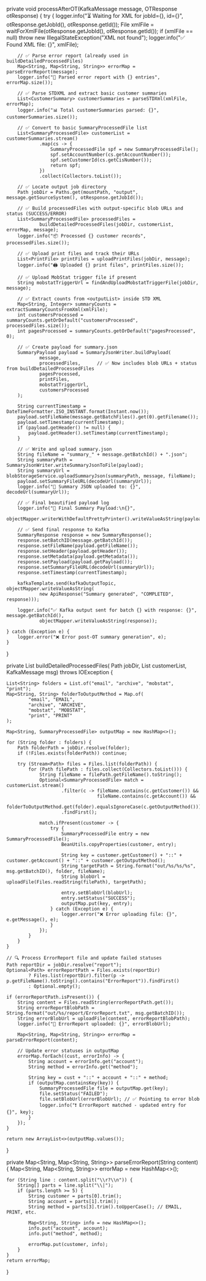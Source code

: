 private void processAfterOT(KafkaMessage message, OTResponse otResponse) {
    try {
        logger.info("⏳ Waiting for XML for jobId={}, id={}", otResponse.getJobId(), otResponse.getId());
        File xmlFile = waitForXmlFile(otResponse.getJobId(), otResponse.getId());
        if (xmlFile == null) throw new IllegalStateException("XML not found");
        logger.info("✅ Found XML file: {}", xmlFile);

        // ✅ Parse error report (already used in buildDetailedProcessedFiles)
        Map<String, Map<String, String>> errorMap = parseErrorReport(message);
        logger.info("🧾 Parsed error report with {} entries", errorMap.size());

        // ✅ Parse STDXML and extract basic customer summaries
        List<CustomerSummary> customerSummaries = parseSTDXml(xmlFile, errorMap);
        logger.info("📊 Total customerSummaries parsed: {}", customerSummaries.size());

        // ✅ Convert to basic SummaryProcessedFile list
        List<SummaryProcessedFile> customerList = customerSummaries.stream()
                .map(cs -> {
                    SummaryProcessedFile spf = new SummaryProcessedFile();
                    spf.setAccountNumber(cs.getAccountNumber());
                    spf.setCustomerId(cs.getCisNumber());
                    return spf;
                })
                .collect(Collectors.toList());

        // ✅ Locate output job directory
        Path jobDir = Paths.get(mountPath, "output", message.getSourceSystem(), otResponse.getJobId());

        // ✅ Build processedFiles with output-specific blob URLs and status (SUCCESS/ERROR)
        List<SummaryProcessedFile> processedFiles =
                buildDetailedProcessedFiles(jobDir, customerList, errorMap, message);
        logger.info("📦 Processed {} customer records", processedFiles.size());

        // ✅ Upload print files and track their URLs
        List<PrintFile> printFiles = uploadPrintFiles(jobDir, message);
        logger.info("🖨️ Uploaded {} print files", printFiles.size());

        // ✅ Upload MobStat trigger file if present
        String mobstatTriggerUrl = findAndUploadMobstatTriggerFile(jobDir, message);

        // ✅ Extract counts from <outputList> inside STD XML
        Map<String, Integer> summaryCounts = extractSummaryCountsFromXml(xmlFile);
        int customersProcessed = summaryCounts.getOrDefault("customersProcessed", processedFiles.size());
        int pagesProcessed = summaryCounts.getOrDefault("pagesProcessed", 0);

        // ✅ Create payload for summary.json
        SummaryPayload payload = SummaryJsonWriter.buildPayload(
                message,
                processedFiles,      // ✅ Now includes blob URLs + status from buildDetailedProcessedFiles
                pagesProcessed,
                printFiles,
                mobstatTriggerUrl,
                customersProcessed
        );

        String currentTimestamp = DateTimeFormatter.ISO_INSTANT.format(Instant.now());
        payload.setFileName(message.getBatchFiles().get(0).getFilename());
        payload.setTimestamp(currentTimestamp);
        if (payload.getHeader() != null) {
            payload.getHeader().setTimestamp(currentTimestamp);
        }

        // ✅ Write and upload summary.json
        String fileName = "summary_" + message.getBatchId() + ".json";
        String summaryPath = SummaryJsonWriter.writeSummaryJsonToFile(payload);
        String summaryUrl = blobStorageService.uploadSummaryJson(summaryPath, message, fileName);
        payload.setSummaryFileURL(decodeUrl(summaryUrl));
        logger.info("📁 Summary JSON uploaded to: {}", decodeUrl(summaryUrl));

        // ✅ Final beautified payload log
        logger.info("📄 Final Summary Payload:\n{}",
                objectMapper.writerWithDefaultPrettyPrinter().writeValueAsString(payload));

        // ✅ Send final response to Kafka
        SummaryResponse response = new SummaryResponse();
        response.setBatchID(message.getBatchId());
        response.setFileName(payload.getFileName());
        response.setHeader(payload.getHeader());
        response.setMetadata(payload.getMetadata());
        response.setPayload(payload.getPayload());
        response.setSummaryFileURL(decodeUrl(summaryUrl));
        response.setTimestamp(currentTimestamp);

        kafkaTemplate.send(kafkaOutputTopic, objectMapper.writeValueAsString(
                new ApiResponse("Summary generated", "COMPLETED", response)));

        logger.info("✅ Kafka output sent for batch {} with response: {}", message.getBatchId(),
                objectMapper.writeValueAsString(response));

    } catch (Exception e) {
        logger.error("❌ Error post-OT summary generation", e);
    }
}

private List<SummaryProcessedFile> buildDetailedProcessedFiles(
        Path jobDir,
        List<SummaryProcessedFile> customerList,
        KafkaMessage msg) throws IOException {

    List<String> folders = List.of("email", "archive", "mobstat", "print");
    Map<String, String> folderToOutputMethod = Map.of(
            "email", "EMAIL",
            "archive", "ARCHIVE",
            "mobstat", "MOBSTAT",
            "print", "PRINT"
    );

    Map<String, SummaryProcessedFile> outputMap = new HashMap<>();

    for (String folder : folders) {
        Path folderPath = jobDir.resolve(folder);
        if (!Files.exists(folderPath)) continue;

        try (Stream<Path> files = Files.list(folderPath)) {
            for (Path filePath : files.collect(Collectors.toList())) {
                String fileName = filePath.getFileName().toString();
                Optional<SummaryProcessedFile> match = customerList.stream()
                        .filter(c -> fileName.contains(c.getCustomer()) &&
                                     fileName.contains(c.getAccount()) &&
                                     folderToOutputMethod.get(folder).equalsIgnoreCase(c.getOutputMethod()))
                        .findFirst();

                match.ifPresent(customer -> {
                    try {
                        SummaryProcessedFile entry = new SummaryProcessedFile();
                        BeanUtils.copyProperties(customer, entry);

                        String key = customer.getCustomer() + "::" + customer.getAccount() + "::" + customer.getOutputMethod();
                        String targetPath = String.format("out/%s/%s/%s", msg.getBatchID(), folder, fileName);
                        String blobUrl = uploadFile(Files.readString(filePath), targetPath);

                        entry.setBlobUrl(blobUrl);
                        entry.setStatus("SUCCESS");
                        outputMap.put(key, entry);
                    } catch (Exception e) {
                        logger.error("❌ Error uploading file: {}", e.getMessage(), e);
                    }
                });
            }
        }
    }

    // 🔍 Process ErrorReport file and update failed statuses
    Path reportDir = jobDir.resolve("report");
    Optional<Path> errorReportPath = Files.exists(reportDir)
            ? Files.list(reportDir).filter(p -> p.getFileName().toString().contains("ErrorReport")).findFirst()
            : Optional.empty();

    if (errorReportPath.isPresent()) {
        String content = Files.readString(errorReportPath.get());
        String errorReportBlobPath = String.format("out/%s/report/ErrorReport.txt", msg.getBatchID());
        String errorBlobUrl = uploadFile(content, errorReportBlobPath);
        logger.info("📄 ErrorReport uploaded: {}", errorBlobUrl);

        Map<String, Map<String, String>> errorMap = parseErrorReport(content);

        // Update error statuses in outputMap
        errorMap.forEach((cust, errorInfo) -> {
            String account = errorInfo.get("account");
            String method = errorInfo.get("method");

            String key = cust + "::" + account + "::" + method;
            if (outputMap.containsKey(key)) {
                SummaryProcessedFile file = outputMap.get(key);
                file.setStatus("FAILED");
                file.setBlobUrl(errorBlobUrl); // ✅ Pointing to error blob
                logger.info("❗ ErrorReport matched - updated entry for {}", key);
            }
        });
    }

    return new ArrayList<>(outputMap.values());
}

private Map<String, Map<String, String>> parseErrorReport(String content) {
    Map<String, Map<String, String>> errorMap = new HashMap<>();

    for (String line : content.split("\\r?\\n")) {
        String[] parts = line.split("\\|");
        if (parts.length >= 5) {
            String customer = parts[0].trim();
            String account = parts[1].trim();
            String method = parts[3].trim().toUpperCase(); // EMAIL, PRINT, etc.

            Map<String, String> info = new HashMap<>();
            info.put("account", account);
            info.put("method", method);

            errorMap.put(customer, info);
        }
    }
    return errorMap;
}

